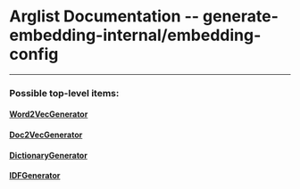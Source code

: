 # Arglist Documentation -- generate-embedding-internal/embedding-config

---

### Possible top-level items:
#### [Word2VecGenerator](./dl_manager_arglist__generate-embedding-internal__embedding-config__Word2VecGenerator.md)
#### [Doc2VecGenerator](./dl_manager_arglist__generate-embedding-internal__embedding-config__Doc2VecGenerator.md)
#### [DictionaryGenerator](./dl_manager_arglist__generate-embedding-internal__embedding-config__DictionaryGenerator.md)
#### [IDFGenerator](./dl_manager_arglist__generate-embedding-internal__embedding-config__IDFGenerator.md)